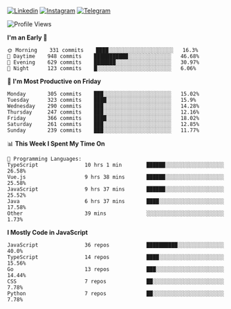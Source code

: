 [![Linkedin](https://img.shields.io/badge/-Archie-blue?style=flat-square&labelColor=gray&logo=Linkedin&logoColor=white&link=https://www.linkedin.com/in/archisdi)](https://www.linkedin.com/in/archisdi)
[![Instagram](https://img.shields.io/badge/-@archisdi-orange?style=flat-square&labelColor=gray&logo=Instagram&logoColor=white&link=https://www.instagram.com/archisdi)](https://www.instagram.com/archisdi)
[![Telegram](https://img.shields.io/badge/-aai-informational?style=flat-square&labelColor=gray&logo=telegram&logoColor=white&link=https://t.me/archisdi)](https://t.me/archisdi)

<!--START_SECTION:waka-->
![Profile Views](http://img.shields.io/badge/Profile%20Views-4-blue)

**I'm an Early 🐤** 

```text
🌞 Morning    331 commits    ████░░░░░░░░░░░░░░░░░░░░░   16.3% 
🌆 Daytime    948 commits    ███████████░░░░░░░░░░░░░░   46.68% 
🌃 Evening    629 commits    ███████░░░░░░░░░░░░░░░░░░   30.97% 
🌙 Night      123 commits    █░░░░░░░░░░░░░░░░░░░░░░░░   6.06%

```
📅 **I'm Most Productive on Friday** 

```text
Monday       305 commits    ███░░░░░░░░░░░░░░░░░░░░░░   15.02% 
Tuesday      323 commits    ████░░░░░░░░░░░░░░░░░░░░░   15.9% 
Wednesday    290 commits    ███░░░░░░░░░░░░░░░░░░░░░░   14.28% 
Thursday     247 commits    ███░░░░░░░░░░░░░░░░░░░░░░   12.16% 
Friday       366 commits    ████░░░░░░░░░░░░░░░░░░░░░   18.02% 
Saturday     261 commits    ███░░░░░░░░░░░░░░░░░░░░░░   12.85% 
Sunday       239 commits    ███░░░░░░░░░░░░░░░░░░░░░░   11.77%

```


📊 **This Week I Spent My Time On** 

```text
💬 Programming Languages: 
TypeScript               10 hrs 1 min        ██████░░░░░░░░░░░░░░░░░░░   26.58% 
Vue.js                   9 hrs 38 mins       ██████░░░░░░░░░░░░░░░░░░░   25.58% 
JavaScript               9 hrs 37 mins       ██████░░░░░░░░░░░░░░░░░░░   25.52% 
Java                     6 hrs 37 mins       ████░░░░░░░░░░░░░░░░░░░░░   17.58% 
Other                    39 mins             ░░░░░░░░░░░░░░░░░░░░░░░░░   1.73%

```

**I Mostly Code in JavaScript** 

```text
JavaScript               36 repos            ██████████░░░░░░░░░░░░░░░   40.0% 
TypeScript               14 repos            ████░░░░░░░░░░░░░░░░░░░░░   15.56% 
Go                       13 repos            ███░░░░░░░░░░░░░░░░░░░░░░   14.44% 
CSS                      7 repos             ██░░░░░░░░░░░░░░░░░░░░░░░   7.78% 
Python                   7 repos             ██░░░░░░░░░░░░░░░░░░░░░░░   7.78%

```



<!--END_SECTION:waka-->